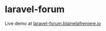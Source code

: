 # laravel-forum

Live demo at [laravel-forum.blainelafreniere.io](http://laravel-forum.blainelafreniere.io)
